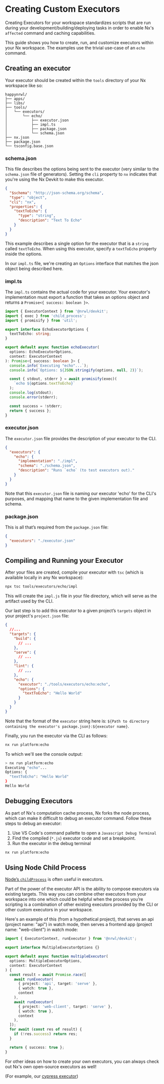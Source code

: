 # Creating Custom Executors

Creating Executors for your workspace standardizes scripts that are run during your development/building/deploying tasks in order to enable Nx's `affected` command and caching capabilities.

This guide shows you how to create, run, and customize executors within your Nx workspace. The examples use the trivial use-case of an `echo` command.

## Creating an executor

Your executor should be created within the `tools` directory of your Nx workspace like so:

```treeview
happynrwl/
├── apps/
├── libs/
├── tools/
│   └── executors/
│       └── echo/
│           ├── executor.json
│           ├── impl.ts
│           ├── package.json
│           └── schema.json
├── nx.json
├── package.json
└── tsconfig.base.json
```

### schema.json

This file describes the options being sent to the executor (very similar to the `schema.json` file of generators). Setting the `cli` property to `nx` indicates that you're using the Nx Devkit to make this executor.

```json
{
  "$schema": "http://json-schema.org/schema",
  "type": "object",
  "cli": "nx",
  "properties": {
    "textToEcho": {
      "type": "string",
      "description": "Text To Echo"
    }
  }
}
```

This example describes a single option for the executor that is a `string` called `textToEcho`. When using this executor, specify a `textToEcho` property inside the options.

In our `impl.ts` file, we're creating an `Options` interface that matches the json object being described here.

### impl.ts

The `impl.ts` contains the actual code for your executor. Your executor's implementation must export a function that takes an options object and returns a `Promise<{ success: boolean }>`.

```typescript
import { ExecutorContext } from '@nrwl/devkit';
import { exec } from 'child_process';
import { promisify } from 'util';

export interface EchoExecutorOptions {
  textToEcho: string;
}

export default async function echoExecutor(
  options: EchoExecutorOptions,
  context: ExecutorContext
): Promise<{ success: boolean }> {
  console.info(`Executing "echo"...`);
  console.info(`Options: ${JSON.stringify(options, null, 2)}`);

  const { stdout, stderr } = await promisify(exec)(
    `echo ${options.textToEcho}`
  );
  console.log(stdout);
  console.error(stderr);

  const success = !stderr;
  return { success };
}
```

### executor.json

The `executor.json` file provides the description of your executor to the CLI.

```json
{
  "executors": {
    "echo": {
      "implementation": "./impl",
      "schema": "./schema.json",
      "description": "Runs `echo` (to test executors out)."
    }
  }
}
```

Note that this `executor.json` file is naming our executor 'echo' for the CLI's purposes, and mapping that name to the given implementation file and schema.

### package.json

This is all that’s required from the `package.json` file:

```json
{
  "executors": "./executor.json"
}
```

## Compiling and Running your Executor

After your files are created, compile your executor with `tsc` (which is available locally in any Nx workspace):

```bash
npx tsc tools/executors/echo/impl
```

This will create the `impl.js` file in your file directory, which will serve as the artifact used by the CLI.

Our last step is to add this executor to a given project’s `targets` object in your project's `project.json` file:

```json
{
  //...
  "targets": {
    "build": {
      // ...
    },
    "serve": {
      // ...
    },
    "lint": {
      // ,,,
    },
    "echo": {
      "executor": "./tools/executors/echo:echo",
      "options": {
        "textToEcho": "Hello World"
      }
    }
  }
}
```

Note that the format of the `executor` string here is: `${Path to directory containing the executor's package.json}:${executor name}`.

Finally, you run the executor via the CLI as follows:

```bash
nx run platform:echo
```

To which we'll see the console output:

```bash
> nx run platform:echo
Executing "echo"...
Options: {
  "textToEcho": "Hello World"
}
Hello World
```

## Debugging Executors

As part of Nx's computation cache process, Nx forks the node process, which can make it difficult to debug an executor command. Follow these steps to debug an executor:

1. Use VS Code's command pallette to open a `Javascript Debug Terminal`
2. Find the compiled (`*.js`) executor code and set a breakpoint.
3. Run the executor in the debug terminal

```bash
nx run platform:echo
```

## Using Node Child Process

[Node’s `childProcess`](https://nodejs.org/api/child_process.html) is often useful in executors.

Part of the power of the executor API is the ability to compose executors via existing targets. This way you can combine other executors from your workspace into one which could be helpful when the process you’re scripting is a combination of other existing executors provided by the CLI or other custom executors in your workspace.

Here's an example of this (from a hypothetical project), that serves an api (project name: "api") in watch mode, then serves a frontend app (project name: "web-client") in watch mode:

```typescript
import { ExecutorContext, runExecutor } from '@nrwl/devkit';

export interface MultipleExecutorOptions {}

export default async function multipleExecutor(
  options: MultipleExecutorOptions,
  context: ExecutorContext
) {
  const result = await Promise.race([
    await runExecutor(
      { project: 'api', target: 'serve' },
      { watch: true },
      context
    ),
    await runExecutor(
      { project: 'web-client', target: 'serve' },
      { watch: true },
      context
    ),
  ]);
  for await (const res of result) {
    if (!res.success) return res;
  }

  return { success: true };
}
```

For other ideas on how to create your own executors, you can always check out Nx's own open-source executors as well!

(For example, our [cypress executor](https://github.com/nrwl/nx/blob/master/packages/cypress/src/executors/cypress/cypress.impl.ts))
